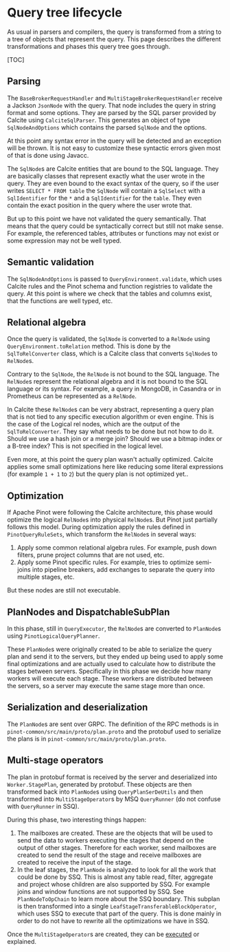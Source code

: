 # Query tree lifecycle

As usual in parsers and compilers, the query is transformed from a string to a tree of objects that represent the query.
This page describes the different transformations and phases this query tree goes through.

[TOC]

## Parsing

The `BaseBrokerRequestHandler` and `MultiStageBrokerRequestHandler` receive a Jackson `JsonNode` with the query.
That node includes the query in string format and some options.
They are parsed by the SQL parser provided by Calcite using `CalciteSqlParser`.
This generates an object of type `SqlNodeAndOptions` which contains the parsed `SqlNode` and the options.

At this point any syntax error in the query will be detected and an exception will be thrown.
It is not easy to customize these syntactic errors given most of that is done using Javacc.

The `SqlNode`s are Calcite entities that are bound to the SQL language.
They are basically classes that represent exactly what the user wrote in the query.
They are even bound to the exact syntax of the query, so if the user writes `SELECT * FROM table` the `SqlNode` 
will contain a `SqlSelect` with a `SqlIdentifier` for the `*` and a `SqlIdentifier` for the `table`.
They even contain the exact position in the query where the user wrote that.

But up to this point we have not validated the query semantically.
That means that the query could be syntactically correct but still not make sense.
For example, the referenced tables, attributes or functions may not exist or some expression may not be well typed.

## Semantic validation

The `SqlNodeAndOptions` is passed to `QueryEnvironment.validate`, which uses Calcite rules and the Pinot schema and
function registries to validate the query.
At this point is where we check that the tables and columns exist, that the functions are well typed, etc.

## Relational algebra

Once the query is validated, the `SqlNode` is converted to a `RelNode` using `QueryEnvironment.toRelation` method.
This is done by the `SqlToRelConverter` class, which is a Calcite class that converts `SqlNode`s to `RelNode`s.

Contrary to the `SqlNode`, the `RelNode` is not bound to the SQL language.
The `RelNode`s represent the relational algebra and it is not bound to the SQL language or its syntax.
For example, a query in MongoDB, in Casandra or in Prometheus can be represented as a `RelNode`. 

In Calcite these `RelNode`s can be very abstract, representing a query plan that is not tied to any specific execution 
algorithm or even engine.
This is the case of the Logical rel nodes, which are the output of the `SqlToRelConverter`.
They say what needs to be done but not how to do it.
Should we use a hash join or a merge join? Should we use a bitmap index or a B-tree index?
This is not specified in the logical level.

Even more, at this point the query plan wasn't actually optimized.
Calcite applies some small optimizations here like reducing some literal expressions (for example `1 + 1` to `2`) but
the query plan is not optimized yet..

## Optimization

If Apache Pinot were following the Calcite architecture, this phase would optimize the logical `RelNode`s into
physical `RelNode`s.
But Pinot just partially follows this model.
During optimization apply the rules defined in `PinotQueryRuleSets`, which transform the `RelNode`s in several ways:
1. Apply some common relational algebra rules. For example, push down filters, prune project columns that are not used,
etc.
2. Apply some Pinot specific rules. For example, tries to optimize semi-joins into pipeline breakers, add exchanges
to separate the query into multiple stages, etc.

But these nodes are still not executable.

## PlanNodes and DispatchableSubPlan

In this phase, still in `QueryExecutor`, the `RelNode`s are converted to `PlanNode`s using `PinotLogicalQueryPlanner`.

These `PlanNode`s were originally created to be able to serialize the query plan and send it to the servers, but they
ended up being used to apply some final optimizations and are actually used to calculate how to distribute the
stages between servers.
Specifically in this phase we decide how many workers will execute each stage.
These workers are distributed between the servers, so a server may execute the same stage more than once.

## Serialization and deserialization
The `PlanNode`s are sent over GRPC.
The definition of the RPC methods is in `pinot-common/src/main/proto/plan.proto` and the protobuf used to serialize
the plans is in `pinot-common/src/main/proto/plan.proto`.

## Multi-stage operators

The plan in protobuf format is received by the server and deserialized into `Worker.StagePlan`, generated by protobuf.
These objects are then transformed back into `PlanNode`s using `QueryPlanSerDeUtils` and then transformed into
`MultiStageOperator`s by MSQ `QueryRunner` (do not confuse with `QueryRunner` in SSQ).

During this phase, two interesting things happen:
1. The mailboxes are created. These are the objects that will be used to send the data to workers executing the stages
that depend on the output of other stages. Therefore for each worker, send mailboxes are created to send the result
of the stage and receive mailboxes are created to receive the input of the stage.
2. In the leaf stages, the `PlanNode` is analyzed to look for all the work that could be done by SSQ.
This is almost any table read, filter, aggregate and project whose children are also supported by SSQ.
For example joins and window functions are not supported by SSQ.
See `PlanNodeToOpChain` to learn more about the SSQ boundary.
This subplan is then transformed into a single `LeafStageTransferableBlockOperator`, which uses SSQ to execute that
part of the query. This is done mainly in order to do not have to rewrite all the optimizations we have in SSQ.

Once the `MultiStageOperator`s are created, they can be [executed](execution.md) or explained.
